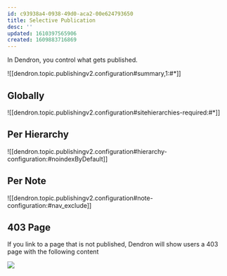 ```yaml
---
id: c93938a4-0938-49d0-aca2-00e624793650
title: Selective Publication
desc: ''
updated: 1610397565906
created: 1609883716869
---
```

In Dendron, you control what gets published. 

![[dendron.topic.publishingv2.configuration#summary,1:#*]]

## Globally

![[dendron.topic.publishingv2.configuration#sitehierarchies-required:#*]]

## Per Hierarchy

![[dendron.topic.publishingv2.configuration#hierarchy-configuration:#noindexByDefault]]

## Per Note

![[dendron.topic.publishingv2.configuration#note-configuration:#nav_exclude]]


## 403 Page

If you link to a page that is not published, Dendron will show users a 403 page with the following content

![](https://foundation-prod-assetspublic53c57cce-8cpvgjldwysl.s3-us-west-2.amazonaws.com/assets/images/publishv2.unpublished.jpg)